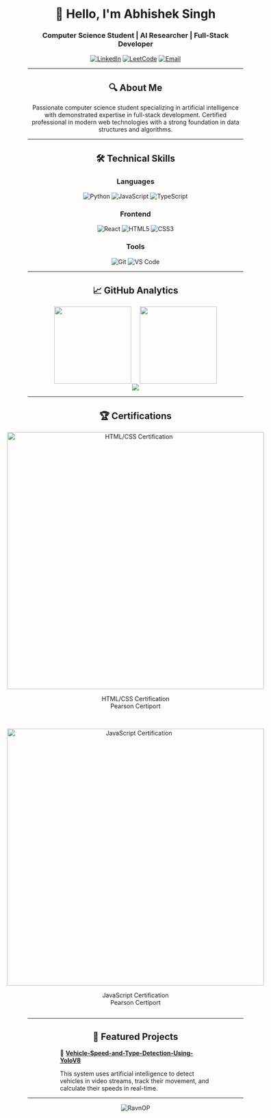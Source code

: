 <div align="center">
  
# 👋 Hello, I'm Abhishek Singh

### Computer Science Student | AI Researcher | Full-Stack Developer

[![LinkedIn](https://img.shields.io/badge/LinkedIn-0077B5?style=for-the-badge&logo=linkedin&logoColor=white)](https://linkedin.com/in/abhisheksingh2006)
[![LeetCode](https://img.shields.io/badge/-LeetCode-FFA116?style=for-the-badge&logo=LeetCode&logoColor=black)](https://leetcode.com/abhishek_9793/)
[![Email](https://img.shields.io/badge/Gmail-D14836?style=for-the-badge&logo=gmail&logoColor=white)](mailto:abhishek82006@gmail.com)

---

## 🔍 About Me

Passionate computer science student specializing in artificial intelligence with demonstrated expertise in full-stack development. Certified professional in modern web technologies with a strong foundation in data structures and algorithms.

---

## 🛠 Technical Skills

### Languages
![Python](https://img.shields.io/badge/Python-3776AB?style=for-the-badge&logo=python&logoColor=white)
![JavaScript](https://img.shields.io/badge/JavaScript-F7DF1E?style=for-the-badge&logo=javascript&logoColor=black)
![TypeScript](https://img.shields.io/badge/TypeScript-007ACC?style=for-the-badge&logo=typescript&logoColor=white)

### Frontend
![React](https://img.shields.io/badge/React-20232A?style=for-the-badge&logo=react&logoColor=61DAFB)
![HTML5](https://img.shields.io/badge/HTML5-E34F26?style=for-the-badge&logo=html5&logoColor=white)
![CSS3](https://img.shields.io/badge/CSS3-1572B6?style=for-the-badge&logo=css3&logoColor=white)

### Tools
![Git](https://img.shields.io/badge/Git-F05032?style=for-the-badge&logo=git&logoColor=white)
![VS Code](https://img.shields.io/badge/VS_Code-007ACC?style=for-the-badge&logo=visual-studio-code&logoColor=white)

---

## 📈 GitHub Analytics

<div style="display: flex; justify-content: center; gap: 20px;">
  <img height="180em" src="https://github-readme-stats.vercel.app/api?username=RavnOP&show_icons=true&theme=radical&include_all_commits=true&count_private=true"/>
  <img height="180em" src="https://github-readme-stats.vercel.app/api/top-langs/?username=RavnOP&layout=compact&langs_count=8&theme=radical"/>
</div>

<img src="https://github-readme-activity-graph.vercel.app/graph?username=RavnOP&theme=react-dark&hide_border=true"/>

---

## 🏆 Certifications

<div style="display: flex; justify-content: center; gap: 30px; flex-wrap: wrap;">
  <div>
    <img src="https://github.com/user-attachments/assets/6b53baab-8cc2-496a-a411-a41e452bfd7d" width="600" alt="HTML/CSS Certification">
    <p align="center">HTML/CSS Certification<br>Pearson Certiport</p>
  </div>
  <div>
    <img src="https://github.com/user-attachments/assets/d04f2d3f-ba9c-4087-8d36-192605bea63f" width="600" alt="JavaScript Certification">
    <p align="center">JavaScript Certification<br>Pearson Certiport</p>
  </div>
</div>

---

## 🌟 Featured Projects

<div align="left" style="width: 70%; margin: 0 auto;">
  
🔹 **[Vehicle-Speed-and-Type-Detection-Using-YoloV8](https://github.com/RavnOP/Vehicle-Speed-and-Type-Detection-Using-YoloV8)**  
         <p>This system uses artificial intelligence to detect vehicles in video streams, 
         track their movement, and calculate their speeds in real-time.</p>

</div>

---
<div align="center">

<img src="https://komarev.com/ghpvc/?username=RavnOP&label=Profile%20views&color=0e75b6&style=flat" alt="RavnOP" />

</div>
